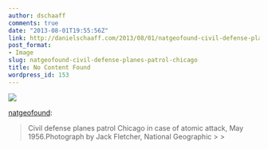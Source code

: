 ```yaml
---
author: dschaaff
comments: true
date: "2013-08-01T19:55:56Z"
link: http://danielschaaff.com/2013/08/01/natgeofound-civil-defense-planes-patrol-chicago/
post_format:
- Image
slug: natgeofound-civil-defense-planes-patrol-chicago
title: No Content Found
wordpress_id: 153
---
```


![](https://danielschaaff.files.wordpress.com/2013/08/tumblr_mqt4i3tqgn1s7f3fyo1_1280.jpg)

[natgeofound](http://natgeofound.tumblr.com/post/56975673399/civil-defense-planes-patrol-chicago-in-case-of):





<blockquote>Civil defense planes patrol Chicago in case of atomic attack, May 1956.Photograph by Jack Fletcher, National Geographic
> 
> </blockquote>
